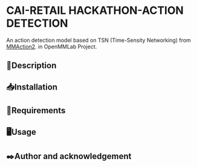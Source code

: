 # CAI-RETAIL HACKATHON-ACTION DETECTION
An action detection model based on TSN (Time-Sensity Networking) from [MMAction2](https://github.com/open-mmlab/mmaction2). in OpenMMLab Project.
## 🎯Description
## 📥Installation
## 📂Requirements
## 🖥️Usage
## ✒️Author and acknowledgement
